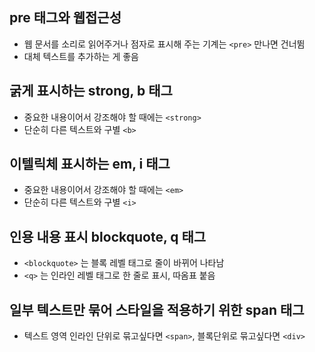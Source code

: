 ## pre 태그와 웹접근성
- 웹 문서를 소리로 읽어주거나 점자로 표시해 주는 기계는 `<pre>` 만나면 건너뜀
- 대체 텍스트를 추가하는 게 좋음
## 굵게 표시하는 strong, b 태그 
- 중요한 내용이어서 강조해야 할 때에는 `<strong>`
- 단순히 다른 텍스트와 구별 `<b>`
## 이텔릭체 표시하는 em, i 태그 
- 중요한 내용이어서 강조해야 할 때에는 `<em>`
- 단순히 다른 텍스트와 구별 `<i>`
## 인용 내용 표시 blockquote, q 태그
- `<blockquote>` 는 블록 레벨 태그로 줄이 바뀌어 나타남
- `<q>` 는 인라인 레벨 태그로 한 줄로 표시, 따옴표 붙음
## 일부 텍스트만 묶어 스타일을 적용하기 위한 span 태그
- 텍스트 영역 인라인 단위로 묶고싶다면 `<span>`, 블록단위로 묶고싶다면 `<div>`
